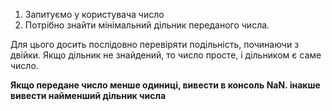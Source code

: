 1. Запитуємо у користувача число
2. Потрібно знайти мінімальний дільник переданого числа.

Для цього досить послідовно перевіряти подільність, починаючи з двійки. Якщо дільник не знайдений, то число просте, і дільником є саме число.

**Якщо передане число менше одиниці, вивести в консоль NaN. інакше вивести найменший дільник числа**